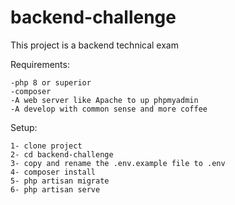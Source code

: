 # backend-challenge
This project is a backend technical exam

Requirements:

    -php 8 or superior
    -composer
    -A web server like Apache to up phpmyadmin
    -A develop with common sense and more coffee
    
Setup:

    1- clone project
    2- cd backend-challenge
    3- copy and rename the .env.example file to .env
    4- composer install
    5- php artisan migrate
    6- php artisan serve
